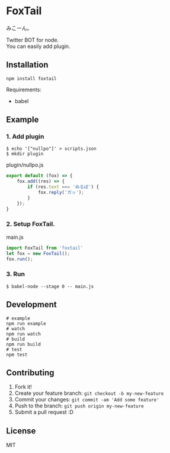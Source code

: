 # FoxTail

みこーん。

Twitter BOT for node.  
You can easily add plugin.

## Installation

```
npm install foxtail
```

Requirements:
- babel


## Example

### 1. Add plugin

```
$ echo '["nullpo"]' > scripts.json
$ mkdir plugin
```

plugin/nullpo.js

```js
export default (fox) => {
    fox.add((res) => {
        if (res.text === 'ぬるぽ') {
            fox.reply('ガッ');
        }
    });
}
```

### 2. Setup FoxTail.

main.js

```js
import FoxTail from 'foxtail'
let fox = new FoxTail();
fox.run();
```

### 3. Run

```
$ babel-node --stage 0 -- main.js
```

## Development

```
# example
npm run example
# watch
npm run watch
# build
npm run build
# test
npm test
```

## Contributing

1. Fork it!
2. Create your feature branch: `git checkout -b my-new-feature`
3. Commit your changes: `git commit -am 'Add some feature'`
4. Push to the branch: `git push origin my-new-feature`
5. Submit a pull request :D

## License
MIT
